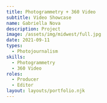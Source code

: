 ```yaml
---
title: Photogrammetry + 360 Video
subtitle: Video Showcase
name: Gabriella Nova
description: Project
image: /assets/img/midwest/full.jpg
date: 2021-09-11
types:
  - Photojournalism
skills:
  - Photogrammetry
  - 360 Video
roles:
  - Producer
  - Editor
layout: layouts/portfolio.njk
---
```


